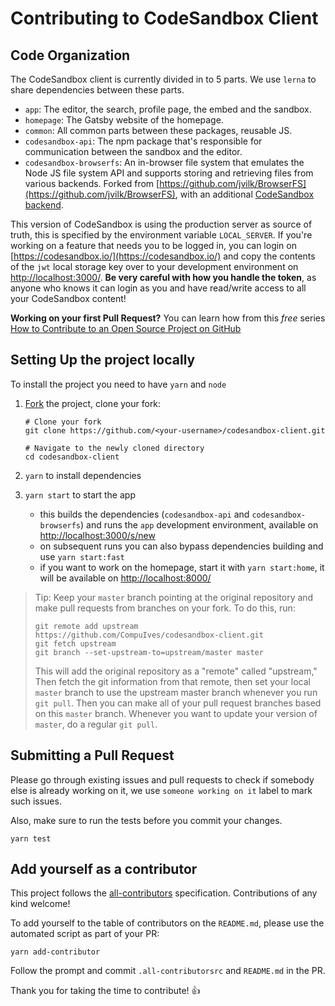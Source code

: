 # Contributing to CodeSandbox Client

## Code Organization

The CodeSandbox client is currently divided in to 5 parts. We use `lerna` to share dependencies between these parts.

- `app`: The editor, the search, profile page, the embed and the sandbox.
- `homepage`: The Gatsby website of the homepage.
- `common`: All common parts between these packages, reusable JS.
- `codesandbox-api`: The npm package that's responsible for communication between the sandbox and the editor.
- `codesandbox-browserfs`: An in-browser file system that emulates the Node JS file system API and supports storing and retrieving files from various backends. Forked from [https://github.com/jvilk/BrowserFS](https://github.com/jvilk/BrowserFS), with an additional [CodeSandbox backend](https://github.com/CompuIves/codesandbox-client/blob/master/standalone-packages/codesandbox-browserfs/src/backend/CodeSandboxFS.ts).

This version of CodeSandbox is using the production server as source of truth, this is specified by the environment variable `LOCAL_SERVER`. If you're working on a feature that needs you to be logged in, you can login on [https://codesandbox.io/](https://codesandbox.io/) and copy the contents of the `jwt` local storage key over to your development environment on [http://localhost:3000/](http://localhost:3000/). **Be very careful with how you handle the token**, as anyone who knows it can login as you and have read/write access to all your CodeSandbox content!

**Working on your first Pull Request?** You can learn how from this *free* series [How to Contribute to an Open Source Project on GitHub](https://egghead.io/series/how-to-contribute-to-an-open-source-project-on-github)

## Setting Up the project locally

To install the project you need to have `yarn` and `node`

1. [Fork](https://help.github.com/articles/fork-a-repo/) the project, clone your fork:

   ```
   # Clone your fork
   git clone https://github.com/<your-username>/codesandbox-client.git

   # Navigate to the newly cloned directory
   cd codesandbox-client
   ```
2. `yarn` to install dependencies
3. `yarn start` to start the app
   * this builds the dependencies (`codesandbox-api` and `codesandbox-browserfs`) and runs the `app` development environment, available on [http://localhost:3000/s/new](http://localhost:3000/s/new)
   * on subsequent runs you can also bypass dependencies building and use `yarn start:fast`
   * if you want to work on the homepage, start it with `yarn start:home`, it will be available on [http://localhost:8000/](http://localhost:8000/)

> Tip: Keep your `master` branch pointing at the original repository and make
> pull requests from branches on your fork. To do this, run:
>
> ```
> git remote add upstream https://github.com/CompuIves/codesandbox-client.git
> git fetch upstream
> git branch --set-upstream-to=upstream/master master
> ```
>
> This will add the original repository as a "remote" called "upstream,"
> Then fetch the git information from that remote, then set your local `master`
> branch to use the upstream master branch whenever you run `git pull`.
> Then you can make all of your pull request branches based on this `master`
> branch. Whenever you want to update your version of `master`, do a regular
> `git pull`.

## Submitting a Pull Request

Please go through existing issues and pull requests to check if somebody else is already working on it, we use `someone working on it` label to mark such issues.

Also, make sure to run the tests before you commit your changes.

```
yarn test
```

## Add yourself as a contributor

This project follows the [all-contributors](https://github.com/kentcdodds/all-contributors) specification. Contributions of any kind welcome!

To add yourself to the table of contributors on the `README.md`, please use the
automated script as part of your PR:

```
yarn add-contributor
```

Follow the prompt and commit `.all-contributorsrc` and `README.md` in the PR.

Thank you for taking the time to contribute! :+1:
